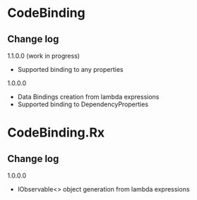 CodeBinding
===========


Change log
----------

1.1.0.0 (work in progress)
* Supported binding to any properties

1.0.0.0
* Data Bindings creation from lambda expressions
* Supported binding to DependencyProperties


CodeBinding.Rx
==============

Change log
----------

1.0.0.0
* IObservable<> object generation from lambda expressions
